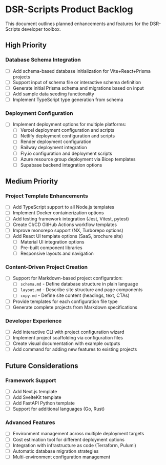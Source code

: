 # DSR-Scripts Product Backlog

This document outlines planned enhancements and features for the DSR-Scripts developer toolbox.

## High Priority

### Database Schema Integration
- [ ] Add schema-based database initialization for Vite+React+Prisma projects
- [ ] Support input of schema file or interactive schema definition
- [ ] Generate initial Prisma schema and migrations based on input
- [ ] Add sample data seeding functionality
- [ ] Implement TypeScript type generation from schema

### Deployment Configuration
- [ ] Implement deployment options for multiple platforms:
  - [ ] Vercel deployment configuration and scripts
  - [ ] Netlify deployment configuration and scripts
  - [ ] Render deployment configuration
  - [ ] Railway deployment integration
  - [ ] Fly.io configuration and deployment scripts
  - [ ] Azure resource group deployment via Bicep templates
  - [ ] Supabase backend integration options

## Medium Priority

### Project Template Enhancements
- [ ] Add TypeScript support to all Node.js templates
- [ ] Implement Docker containerization options
- [ ] Add testing framework integration (Jest, Vitest, pytest)
- [ ] Create CI/CD GitHub Actions workflow templates
- [ ] Improve monorepo support (NX, Turborepo options)
- [ ] Add React UI template options (SaaS, brochure site)
  - [ ] Material UI integration options
  - [ ] Pre-built component libraries
  - [ ] Responsive layouts and navigation

### Content-Driven Project Creation
- [ ] Support for Markdown-based project configuration:
  - [ ] `schema.md` - Define database structure in plain language
  - [ ] `layout.md` - Describe site structure and page components
  - [ ] `copy.md` - Define site content (headings, text, CTAs)
- [ ] Provide templates for each configuration file type
- [ ] Generate complete projects from Markdown specifications

### Developer Experience
- [ ] Add interactive CLI with project configuration wizard
- [ ] Implement project scaffolding via configuration files
- [ ] Create visual documentation with example outputs
- [ ] Add command for adding new features to existing projects

## Future Considerations

### Framework Support
- [ ] Add Next.js template
- [ ] Add SvelteKit template
- [ ] Add FastAPI Python template
- [ ] Support for additional languages (Go, Rust)

### Advanced Features
- [ ] Environment management across multiple deployment targets
- [ ] Cost estimation tool for different deployment options
- [ ] Integration with infrastructure as code (Terraform, Pulumi)
- [ ] Automatic database migration strategies
- [ ] Multi-environment configuration management